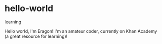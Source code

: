 # hello-world
learning

Hello world, I'm Eragon!
I'm an amateur coder, currently on Khan Academy (a great resource for learning)!
